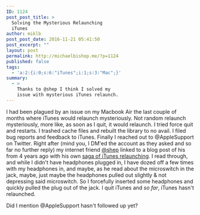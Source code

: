 ```yaml
---
ID: 1124
post_post_title: >
  Solving the Mysterious Relaunching
  iTunes
author: miklb
post_post_date: 2016-11-21 05:41:50
post_excerpt: ""
layout: post
permalink: http://michaelbishop.me/?p=1124
published: false
tags:
  - 'a:2:{i:0;s:6:"iTunes";i:1;s:3:"Mac";}'
summary:
  - >
    Thanks to @shep I think I solved my
    issue with mysterious iTunes relaunch.
---
```

I had been plagued by an issue on my Macbook Air the last couple of months where iTunes would relaunch mysteriously. Not random relaunch mysteriously, more like, as soon as I quit, it would relaunch. I tried force quit and restarts. I trashed cache files and rebuilt the library to no avail. I filed bug reports and feedback to iTunes. Finally I reached out to @AppleSupport on Twitter. Right after (mind you, I DM'ed the account as they asked and so far no further reply) my internet friend [@shep](https://twitter.com/shep) linked to a blog post of his from 4 years ago with his own [saga of iTunes relaunching](https://iamshep.net/2012/08/the-never-ending-saga-of-itunes-launching-itself/). I read through, and while I didn't have headphones plugged in, I have dozed off a few times with my headphones in, and maybe, as he read about the microswitch in the jack, maybe, just maybe the headphones pulled out slightly &amp; not depressing said microswitch. So I forcefully inserted some headphones and quickly pulled the plug out of the jack. I quit iTunes and *so far*, iTunes hasn't relaunched.

Did I mention @AppleSupport hasn't followed up yet?

<a href="https://brid.gy/publish/twitter"></a>